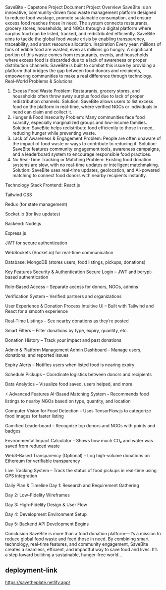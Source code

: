 SaveBite - Capstone Project Document
Project Overview
SaveBite is an innovative, community-driven food waste management platform designed to reduce food wastage, promote sustainable consumption, and ensure excess food reaches those in need. The system connects restaurants, grocery stores, households, and NGOs through a digital platform where surplus food can be listed, tracked, and redistributed efficiently. SaveBite aims to tackle the global food waste crisis by enabling transparency, traceability, and smart resource allocation.
Inspiration
Every year, millions of tons of edible food are wasted, even as millions go hungry. A significant portion of this waste comes from restaurants, events, and households where excess food is discarded due to a lack of awareness or proper distribution channels. SaveBite is built to combat this issue by providing a platform that bridges the gap between food donors and recipients, empowering communities to make a real difference through technology.
Real-World Problems & Solutions
1. Excess Food Waste
Problem: Restaurants, grocery stores, and households often throw away surplus food due to lack of proper redistribution channels.
 Solution: SaveBite allows users to list excess food on the platform in real-time, where verified NGOs or individuals in need can claim and collect it.
2. Hunger & Food Insecurity
Problem: Many communities face food scarcity, especially marginalized groups and low-income families.
 Solution: SaveBite helps redistribute food efficiently to those in need, reducing hunger while preventing waste.
3. Lack of Awareness & Engagement
Problem: People are often unaware of the impact of food waste or ways to contribute to reducing it.
 Solution: SaveBite features community engagement tools, awareness campaigns, and a leaderboard system to encourage responsible food practices.
4. No Real-Time Tracking or Matching
Problem: Existing food donation systems are slow, with no real-time updates or intelligent matchmaking.
 Solution: SaveBite uses real-time updates, geolocation, and AI-powered matching to connect food donors with nearby recipients instantly.

Technology Stack
Frontend:
React.js


Tailwind CSS


Redux (for state management)


Socket.io (for live updates)


Backend:
Node.js


Express.js


JWT for secure authentication


WebSockets (Socket.io) for real-time communication


Database:
MongoDB (stores users, food listings, pickups, donations)



Key Features
Security & Authentication
Secure Login – JWT and bcrypt-based authentication


Role-Based Access – Separate access for donors, NGOs, admins


Verification System – Verified partners and organizations


User Experience & Donation Process
Intuitive UI – Built with Tailwind and React for a smooth experience


Real-Time Listings – See nearby donations as they’re posted


Smart Filters – Filter donations by type, expiry, quantity, etc.


Donation History – Track your impact and past donations


Admin & Platform Management
Admin Dashboard – Manage users, donations, and reported issues


Expiry Alerts – Notifies users when listed food is nearing expiry


Schedule Pickups – Coordinate logistics between donors and recipients


Data Analytics – Visualize food saved, users helped, and more



⚡ Advanced Features
AI-Based Matching System – Recommends food listings to nearby NGOs based on type, quantity, and location


Computer Vision for Food Detection – Uses TensorFlow.js to categorize food images for faster listing


Gamified Leaderboard – Recognize top donors and NGOs with points and badges


Environmental Impact Calculator – Shows how much CO₂ and water was saved from reduced waste


Web3-Based Transparency (Optional) – Log high-volume donations on Ethereum for verifiable transparency


Live Tracking System – Track the status of food pickups in real-time using GPS integration



Daily Plan & Timeline
Day 1: Research and Requirement Gathering


Day 2: Low-Fidelity Wireframes


Day 3: High-Fidelity Design & User Flow


Day 4: Development Environment Setup


Day 5: Backend API Development Begins


Conclusion
SaveBite is more than a food donation platform—it’s a mission to reduce global food waste and feed those in need. By combining smart technology, real-time features, and community engagement, SaveBite creates a seamless, efficient, and impactful way to save food and lives. It’s a step toward building a sustainable, hunger-free world...

## deployment-link 

https://savetheplate.netlify.app/
